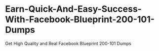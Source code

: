 # Earn-Quick-And-Easy-Success-With-Facebook-Blueprint-200-101-Dumps
Get High Quality and Real Facebook Blueprint 200-101 Dumps
